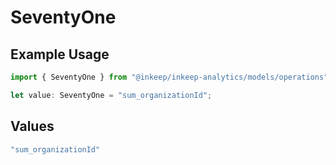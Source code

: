 # SeventyOne

## Example Usage

```typescript
import { SeventyOne } from "@inkeep/inkeep-analytics/models/operations";

let value: SeventyOne = "sum_organizationId";
```

## Values

```typescript
"sum_organizationId"
```